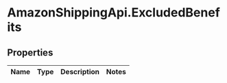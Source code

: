 # AmazonShippingApi.ExcludedBenefits

## Properties
Name | Type | Description | Notes
------------ | ------------- | ------------- | -------------


